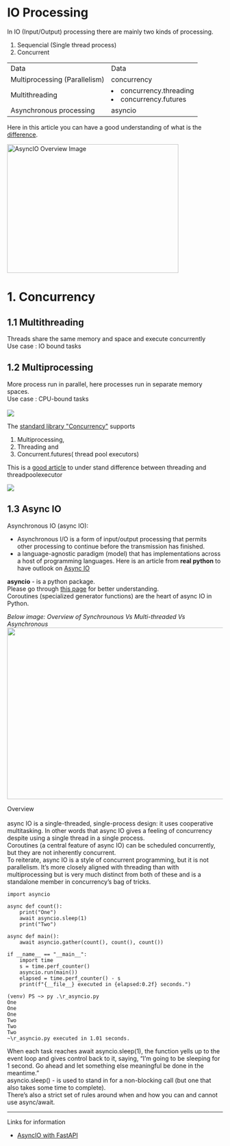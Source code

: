 # IO Processing
In IO (Input/Output) processing there are mainly two kinds of processing.
1. Sequencial (Single thread process)
2. Concurrent
<table>
<tr><td>Data</td><td>Data</td></tr>
<tr><td>Multiprocessing (Parallelism)</td><td>concurrency</td></tr>
<tr><td>Multithreading</td><td><li>concurrency.threading<li>concurrency.futures</ul></td></tr>
<tr><td>Asynchronous processing</td><td>asyncio</td></tr>
</table>
<p>Here in this article you can have a good understanding of what is the <a href="https://stackoverflow.com/questions/1050222/what-is-the-difference-between-concurrency-and-parallelism">difference</a>.
<p align="centre">
<img src="https://files.realpython.com/media/Screen_Shot_2018-10-17_at_3.18.44_PM.c02792872031.jpg" alt="AsyncIO Overview Image" height=300 width=400></img>
</p>

# 1. Concurrency
## 1.1 Multithreading
Threads share the same memory and space and execute concurrently <br>
Use case : IO bound tasks
## 1.2 Multiprocessing
More process run in parallel, here processes run in separate memory spaces. <br>
Use case : CPU-bound tasks 
<br></br>
<img src="https://media.licdn.com/dms/image/D5612AQHG77oKct76lQ/article-cover_image-shrink_423_752/0/1692946169635?e=1722470400&v=beta&t=QDT5dIZNzP9gAb_L_tkwMyfTnfJmsgNzzxf9wHWhKn0"></img>

The <a href="https://docs.python.org/3/library/concurrency.html">standard library "Concurrency"</a> supports 
1. Multiprocessing, 
2. Threading and 
3. Concurrent.futures( thread pool executors)
<p> This is a <a href="https://superfastpython.com/threadpoolexecutor-vs-threads/">good article</a> to under stand difference between threading and threadpoolexecutor
<p>
<img src="https://superfastpython.com/wp-content/uploads/2021/12/Differences-Between-ThreadPoolExecutor-and-Thread.jpg"></img>

## 1.3 Async IO
Asynchronous IO (async IO):
* Asynchronous I/O is a form of input/output processing that permits other processing to continue before the transmission has finished.  
* a language-agnostic paradigm (model) that has implementations across a host of programming languages. Here is an article from <strong>real python</strong> to have outlook on <a href="https://realpython.com/async-io-python/">Async IO </a>
<p></p>
<strong>asyncio</strong> - is a python package.<br>
Please go through <a href="https://medium.com/@moraneus/mastering-pythons-asyncio-a-practical-guide-0a673265cf04">this page</a> for better understanding.
<br>
Coroutines (specialized generator functions) are the heart of async IO in Python.
<p>
<i>Below image: Overview of Synchrounous Vs Multi-threaded Vs Asynchronous</i>
<img src="https://tamerlan.dev/content/images/2022/02/image-4.png" height=400 width=550 align="centre"></img>
</p>
Overview <br></br>
async IO is a single-threaded, single-process design: it uses cooperative multitasking. In other words that async IO gives a feeling of concurrency despite using a single thread in a single process. <br>
Coroutines (a central feature of async IO) can be scheduled concurrently, but they are not inherently concurrent.<br>
To reiterate, async IO is a style of concurrent programming, but it is not parallelism. It’s more closely aligned with threading than with multiprocessing but is very much distinct from both of these and is a standalone member in concurrency’s bag of tricks.

```
import asyncio

async def count():
    print("One")
    await asyncio.sleep(1)
    print("Two")

async def main():
    await asyncio.gather(count(), count(), count())

if __name__ == "__main__":
    import time
    s = time.perf_counter()
    asyncio.run(main())
    elapsed = time.perf_counter() - s
    print(f"{__file__} executed in {elapsed:0.2f} seconds.")
```
```
(venv) PS ~> py .\r_asyncio.py
One
One
One
Two
Two
Two
~\r_asyncio.py executed in 1.01 seconds.

```
When each task reaches await asyncio.sleep(1), the function yells up to the event loop and gives control back to it, saying, “I’m going to be sleeping for 1 second. Go ahead and let something else meaningful be done in the meantime.”<br>
asyncio.sleep() - is used to stand in for a non-blocking call (but one that also takes some time to complete).<br>
There’s also a strict set of rules around when and how you can and cannot use async/await.

---
Links for information
* <a href="https://testdriven.io/blog/fastapi-crud/#objectives"> AsyncIO with FastAPI</a>


